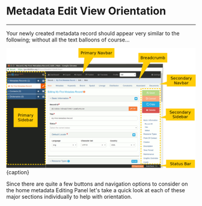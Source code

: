 # Metadata Edit View Orientation
---
Your newly created metadata record should appear very similar to the following; without all the text balloons of course...

![The edit view for a metadata record](/assets/get-started/orientation-main-window.png){caption}

Since there are quite a few buttons and navigation options to consider on the home metadata Editing Panel let's take a quick look at each of these major sections individually to help with orientation.

